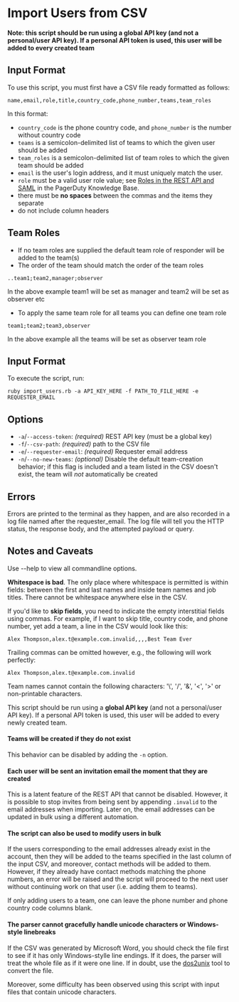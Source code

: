 # Import Users from CSV

**Note: this script should be run using a global API key (and not a personal/user API key). If a personal API token is used, this user will be added to every created team**

## Input Format

To use this script, you must first have a CSV file ready formatted as follows:

```
name,email,role,title,country_code,phone_number,teams,team_roles
```

In this format:

- `country_code` is the phone country code, and `phone_number` is the number
  without country code
- `teams` is a semicolon-delimited list of teams to which the given user should
  be added
- `team_roles` is a semicolon-delimited list of team roles to which the given team should
    be added
- `email` is the user's login address, and it must uniquely match the user.
- `role` must be a valid user role value; see [Roles in the REST API and
  SAML](https://support.pagerduty.com/v1/docs/advanced-permissions#section-roles-in-the-rest-api-and-saml)
  in the PagerDuty Knowledge Base.
- there must be **no spaces** between the commas and the items they separate  
- do not include column headers

## Team Roles

- If no team roles are supplied the default team role of responder will be added to the team(s)
- The order of the team should match the order of the team roles

```
..team1;team2,manager;observer
```
In the above example team1 will be set as manager and team2 will be set as observer etc

- To apply the same team role for all teams you can define one team role

```
team1;team2;team3,observer
```

In the above example all the teams will be set as observer team role

## Input Format

To execute the script, run:

```
ruby import_users.rb -a API_KEY_HERE -f PATH_TO_FILE_HERE -e REQUESTER_EMAIL
```

## Options

- `-a`/`--access-token`: _(required)_ REST API key (must be a global key)
- `-f`/`--csv-path`: _(required)_ path to the CSV file
- `-e`/`--requester-email`: _(required)_ Requester email address
- `-n`/`--no-new-teams`: _(optional)_ Disable the default team-creation behavior; if this flag is included and a team listed in the CSV doesn't exist, the team will _not_ automatically be created

## Errors

Errors are printed to the terminal as they happen, and are also recorded in a log file named after the requester_email. The log file will tell you the HTTP status, the response body, and the attempted payload or query.

## Notes and Caveats
Use --help to view all commandline options.

**Whitespace is bad**. The only place where whitespace is permitted is within fields: between the first and last names and inside team names and job titles. There cannot be whitespace anywhere else in the CSV.

If you'd like to **skip fields**, you need to indicate the empty interstitial fields using commas. For example, if I want to skip title, country code, and phone number, yet add a team, a line in the CSV would look like this:
```
Alex Thompson,alex.t@example.com.invalid,,,,Best Team Ever
```

Trailing commas can be omitted however, e.g., the following will work perfectly:
```
Alex Thompson,alex.t@example.com.invalid
```

Team names cannot contain the following characters: '\\', '/', '&', '<', '>' or non-printable characters.

This script should be run using a **global API key** (and not a personal/user API key). If a personal API token is used, this user will be added to every newly created team.

#### Teams will be created if they do not exist
This behavior can be disabled by adding the `-n` option.

#### Each user will be sent an invitation email the moment that they are created

This is a latent feature of the REST API that cannot be disabled. However, it
is possible to stop invites from being sent by appending `.invalid` to the
email addresses when importing. Later on, the email addresses can be updated in
bulk using a different automation.

#### The script can also be used to modify users in bulk

If the users corresponding to the email addresses already exist in the account,
then they will be added to the teams specified in the last column of the input
CSV, and moreover, contact methods will be added to them. However, if they
already have contact methods matching the phone numbers, an error will be
raised and the script will proceed to the next user without continuing work on
that user (i.e. adding them to teams).

If only adding users to a team, one can leave the phone number and phone
country code columns blank.

#### The parser cannot gracefully handle unicode characters or Windows-style linebreaks

If the CSV was generated by Microsoft Word, you should check the file first to
see if it has only Windows-stylle line endings. If it does, the parser will
treat the whole file as if it were one line. If in doubt, use the
[dos2unix](http://dos2unix.sourceforge.net/) tool to convert the file.

Moreover, some difficulty has been observed using this script with input files
that contain unicode characters.
